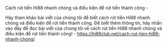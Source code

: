 Cách rút tiền Hi88 nhanh chóng và điều kiện để rút tiền thành công - 

Hãy tham khảo bài viết của chúng tôi để biết cách rút tiền Hi88 nhanh chóng và điều kiện để rút tiền thành công. Để biết thêm thông tin, hãy nhấn vào đây để đọc bài viết của chúng tôi về cách rút tiền Hi88 nhanh chóng và điều kiện để rút tiền thành công! - https://hi88club.net/cach-rut-tien-hi88-nhanh-chong/
